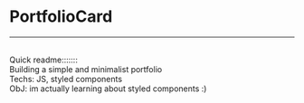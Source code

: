 # PortfolioCard

<hr>
<br>
Quick readme:::::::
<br>
Building a simple and minimalist portfolio
<br>
Techs: JS, styled components
<br>
ObJ: im actually learning about styled components :) <br>
